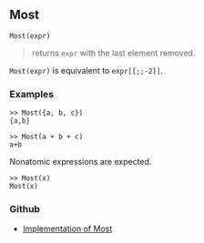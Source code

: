 ## Most

```
Most(expr)
```

> returns `expr` with the last element removed.

`Most(expr)` is equivalent to `expr[[;;-2]]`.

### Examples

```
>> Most({a, b, c})
{a,b}
 
>> Most(a + b + c)
a+b
```

Nonatomic expressions are expected.

```
>> Most(x) 
Most(x)
```

### Github

* [Implementation of Most](https://github.com/axkr/symja_android_library/blob/master/symja_android_library/matheclipse-core/src/main/java/org/matheclipse/core/builtin/ListFunctions.java#L4049) 
